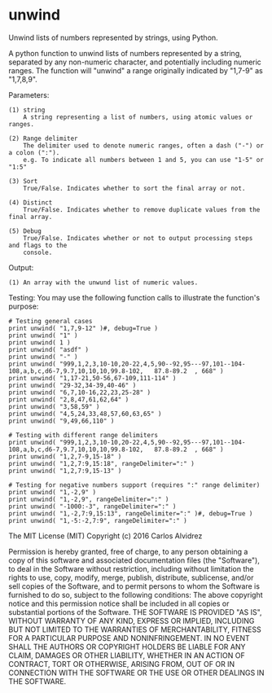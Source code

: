 # unwind
Unwind lists of numbers represented by strings, using Python.

A python function to unwind lists of numbers represented by a string, 
separated by any non-numeric character, and potentially including numeric ranges.
The function will "unwind" a range originally indicated by "1,7-9" as "1,7,8,9".

Parameters:

	(1) string
		A string representing a list of numbers, using atomic values or ranges.

	(2) Range delimiter
		The delimiter used to denote numeric ranges, often a dash ("-") or a colon (":").
		e.g. To indicate all numbers between 1 and 5, you can use "1-5" or "1:5"

	(3) Sort
		True/False. Indicates whether to sort the final array or not.

	(4) Distinct
		True/False. Indicates whether to remove duplicate values from the final array.

	(5) Debug
		True/False. Indicates whether or not to output processing steps and flags to the 
		console.

Output:

	(1) An array with the unwund list of numeric values.

Testing:
You may use the following function calls to illustrate the function's purpose:

	# Testing general cases
	print unwind( "1,7,9-12" )#, debug=True )
	print unwind( "1" )
	print unwind( 1 )
	print unwind( "asdf" )
	print unwind( "-" )
	print unwind( "999,1,2,3,10-10,20-22,4,5,90--92,95---97,101--104-108,a,b,c,d6-7,9.7,10,10,10,99.8-102,   87.8-89.2  , 668" )
	print unwind( "1,17-21,50-56,67-109,111-114" )
	print unwind( "29-32,34-39,40-46" )
	print unwind( "6,7,10-16,22,23,25-28" )
	print unwind( "2,8,47,61,62,64" )
	print unwind( "3,58,59" )
	print unwind( "4,5,24,33,48,57,60,63,65" )
	print unwind( "9,49,66,110" )

	# Testing with different range delimiters
	print unwind( "999,1,2,3,10-10,20-22,4,5,90--92,95---97,101--104-108,a,b,c,d6-7,9.7,10,10,10,99.8-102,   87.8-89.2  , 668" )
	print unwind( "1,2,7-9,15-18" )
	print unwind( "1,2,7:9,15:18", rangeDelimiter=":" )
	print unwind( "1,2,7:9,15-13" )

	# Testing for negative numbers support (requires ":" range delimiter)
	print unwind( "1,-2,9" )
	print unwind( "1,-2,9", rangeDelimiter=":" )
	print unwind( "-1000:-3", rangeDelimiter=":" )
	print unwind( "1,-2,7:9,15:13", rangeDelimiter=":" )#, debug=True )
	print unwind( "1,-5:-2,7:9", rangeDelimiter=":" )


The MIT License (MIT)
Copyright (c) 2016 Carlos Alvidrez 

Permission is hereby granted, free of charge, to any person obtaining a copy
of this software and associated documentation files (the "Software"), to deal
in the Software without restriction, including without limitation the rights
to use, copy, modify, merge, publish, distribute, sublicense, and/or sell
copies of the Software, and to permit persons to whom the Software is
furnished to do so, subject to the following conditions:
The above copyright notice and this permission notice shall be included in all
copies or substantial portions of the Software.
THE SOFTWARE IS PROVIDED "AS IS", WITHOUT WARRANTY OF ANY KIND, EXPRESS OR
IMPLIED, INCLUDING BUT NOT LIMITED TO THE WARRANTIES OF MERCHANTABILITY,
FITNESS FOR A PARTICULAR PURPOSE AND NONINFRINGEMENT. IN NO EVENT SHALL THE
AUTHORS OR COPYRIGHT HOLDERS BE LIABLE FOR ANY CLAIM, DAMAGES OR OTHER
LIABILITY, WHETHER IN AN ACTION OF CONTRACT, TORT OR OTHERWISE, ARISING FROM,
OUT OF OR IN CONNECTION WITH THE SOFTWARE OR THE USE OR OTHER DEALINGS IN THE
SOFTWARE.
